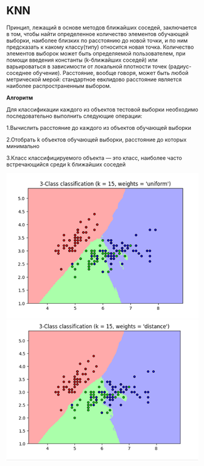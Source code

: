 # KNN

Принцип, лежащий в основе методов ближайших соседей, заключается в том, чтобы найти определенное количество элементов обучающей выборки, наиболее близких по расстоянию до новой точки, и по ним предсказать к какому классу(типу) относится новая точка. Количество элементов выборок может быть определяемой пользователем, при помощи введения константы (k-ближайших соседей) или варьироваться в зависимости от локальной плотности точек (радиус-соседнее обучение). Расстояние, вообще говоря, может быть любой метрической мерой: стандартное евклидово расстояние является наиболее распространенным выбором. 

**Алгоритм**

Для классификации каждого из объектов тестовой выборки необходимо последовательно выполнить следующие операции:

1.Вычислить расстояние до каждого из объектов обучающей выборки

2.Отобрать k объектов обучающей выборки, расстояние до которых минимально

3.Класс классифицируемого объекта — это класс, наиболее часто встречающийся среди k ближайших соседей

![](https://raw.githubusercontent.com/VolozhaninaAlina/KNN/master/1.PNG)
![](https://raw.githubusercontent.com/VolozhaninaAlina/KNN/master/2.PNG)
